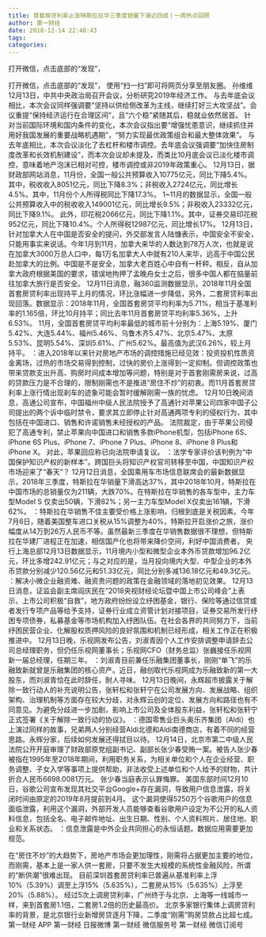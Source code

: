 ```yaml
---
title: 首套房贷利率止涨特斯拉在华三季度销量下滑近四成丨一周热点回顾
author: 第一财经
date: 2018-12-14 22:48:43
tags: 
categories: 
---
```

打开微信，点击底部的“发现”，
<!-- more -->
打开微信，点击底部的“发现”，
使用“扫一扫”即可将网页分享至朋友圈。
孙维维
12月13日，中共中央政治局召开会议，分析研究2019年经济工作。
与去年底会议相比，本次会议同样强调要“坚持以供给侧改革为主线，继续打好三大攻坚战”。会议重提“保持经济运行在合理区间”，且“六个稳”紧随其后，稳就业依然居首。
针对当前国际环境和国内条件的变化，本次会议指出要“增强忧患意识，继续抓住并用好我国发展的重要战略机遇期”，“努力实现最优政策组合和最大整体效果”。
与去年底相比，本次会议淡化了去杠杆和楼市调控。去年底会议强调要“加快住房制度改革和长效机制建设”，而本次会议却未提及，而类比10月底会议已淡化楼市调控，意味着地产泡沫已相对可控，楼市调控或非2019年政策重心。
12月13日，据财政部网站消息，11月份，全国一般公共预算收入10775亿元，同比下降5.4%。其中，税收收入8051亿元，同比下降8.3%；非税收入2724亿元，同比增长4.5%。其中，11月份个人所得税同比下降17.3%。
1~11月的数据显示，全国一般公共预算收入中的税收收入149001亿元，同比增长9.5%；非税收入23332亿元，同比下降9.1%。 此外，印花税2066亿元，同比下降1.1%。其中，证券交易印花税952亿元，同比下降10.4%。个人所得税12987亿元，同比增长17%。
12月13日，针对加拿大人在中国是否安全的提问，外交部发言人陆慷表示，中国安全不安全，只能用事实来说话。今年1月到11月，加拿大来华的人数达到78万人次，也就是说在加拿大3000万总人口中，每1万名加拿大人中就有210人来华，远高于中国公民赴加拿大的比例。中国是不是安全，加拿大老百姓心中自有一杆秤。相反，自从加拿大政府根据美国的要求，错误地拘押了孟晚舟女士之后，很多中国人都在掂量前往加拿大旅行是否安全。
12月11日消息，融360监测数据显示，2018年11月全国首套房贷利率出现持平上月的情况，环比涨幅进一步降低，另外，二套房贷利率出现回落。数据显示：2018年11月，全国首套房贷平均利率为5.71%，相当于基准利率的1.165倍，环比10月持平；同比去年11月首套房贷平均利率5.36%，上升6.53%。
11月，全国首套房贷平均利率最低的城市前十分别为：上海5.19%、厦门5.42%、大连5.44%、福州5.46%、乌鲁木齐5.47%、北京5.47%、太原5.53%、昆明5.54%、深圳5.61%、广州5.62%。最高值为武汉6.26%，较上月持平。
：进入2018年以来针对房地产市场的调控措施已经见效：投资投机性质资金离场，过热的市场交易得到控制，过快的房价上涨得到一定抑制。但调控政策也带来贷款支出升高、购房时间成本增加等问题，特别是对于首套刚需房来说，过高的贷款压力是不合理的，限制刚需也不是推进“房住不炒”的初衷。而11月首套房贷利率上涨行情出现刹车的迹象可能会暂时缓解刚需一族的忧虑。
12月10日晚间消息，高通公司宣布，中国福州中级人民法院授予了高通针对苹果公司四家中国子公司提出的两个诉中临时禁令，要求其立即停止针对高通两项专利的侵权行为，其中包括在中国进口、销售和许诺销售未经授权的产品。
法院裁定，由于苹果公司侵犯了高通专利，禁止苹果向中国进口和销售多款iPhone机型，包括iPhone 6S、iPhone 6S Plus、iPhone 7、iPhone 7 Plus、iPhone 8、iPhone 8 Plus和iPhone X。
对此，苹果回应称已向法院申请复议。
：法学专家评价该判例为“中国保护知识产权的新样本”。跨国巨头将知识产权官司转移至中国，中国知识产权市场迎来了“春天”？
12月12日消息，全国乘用车市场信息联席会的最新数据显示，2018年三季度，特斯拉在华销量下滑高达37%，其中2018年10月，特斯拉在中国市场的总销量仅为211辆，大跌70%。在特斯拉在华销售的各车型中，主力车型Model S 仅卖出50辆，下滑82%；另一主力车型Model X仅卖出161辆，下滑62%。
：特斯拉在华销售不佳主要受价格上涨影响，归根到底是关税因素。今年7月6日，随着美国整车进口关税从15%调整为40%，特斯拉开启涨价之旅，涨价幅度从14万到26万人民币不等。虽然最新三季度在华销售数据很不理想，但特斯拉在华建厂进程正在加速，相信国产化也将带来降价空间，利好中国消费者。
央行上海总部12月13日数据显示，11月境内小型和微型企业本外币贷款增加96.2亿元，环比多增242.91亿元；与之对应的是，当月投向境内大型、中型企业的本外币贷款分别减少120.56亿元和51.33亿元，同比分别多减136.18亿元和49.3亿元。
：解决小微企业融资难、融资贵问题的政策在金融领域的落地初见效果。
12月13日消息，证监会副主席阎庆民在“2018央视财经论坛暨中国上市公司峰会”上表示，上市公司积极“自救”，地方政府纷纷设立纾困基金，银行、保险等通过信贷或者发行专项产品等给予支持，证券行业成立资管计划对接项目，证券交易所发行纾困专项债券，私募基金等市场机构加入纾困队伍。在社会各界的共同努力下，当前纾困民营企业、化解股权质押风险的良好氛围和机制已经形成，相关工作正在积极推进中。
12月13日晚，乐视网发布公告，刘淑青因个人工作安排调整申请辞去公司总经理职务，但仍任乐视网董事长；乐视网CFO（财务总监）张巍接任乐视网新一届总经理，任期三年。
：刘淑青目前兼任乐融集团董事长，刚刚“单飞”的乐融致新就曾是乐融集团的核心资产。近日，融创取代乐视网成为乐融致新的第一大股东，而刘淑青恰在此时辞任，耐人寻味。
12月13日晚间，永辉超市披露关于解除一致行动人的补充说明公告，张轩松和张轩宁在公司发展方向、发展战略、组织架构、治理机制等方面存在较大分歧，对永辉云创的定位、发展方向和路径也有不同意见。为避免分歧进一步加剧，影响上市公司及全体股东利益，张轩松和张轩宁正式签署《关于解除一致行动的协议》。
：德国零售业巨头奥乐齐集团（Aldi）也上演过同样的故事，兄弟两人分别经营Aldi北德和Aldi南德商店，有着不同的经营思路。永辉分家，后续如何发展还得拭目以待。
12月14日，北京市第二中级人民法院公开开庭审理了财政部原党组副书记、副部长张少春受贿一案。被告人张少春被指在1995年至2018年期间，利用职务关系，为相关单位和个人在企业经营、职务调整、子女入学等事项上提供帮助，非法收受上述单位和个人给予的财物，共计折合人民币6698.0081万元。
张少春当庭表示认罪悔罪。
美国东部时间12月10日，谷歌公司宣布发现其社交平台Google+存在漏洞，导致用户信息泄露，将关闭时间由原定的2019年8月提前到4月。
这个漏洞使得5250万个谷歌用户的信息面临泄露，利用这个漏洞，外部开发人员能够查看谷歌用户设定为不公开的私人资料信息，包括全名、电子邮件地址、出生日期、性别、个人资料照片、居住地、职业和关系状态。
：信息泄露是中外企业共同担心的永恒话题。数据应用需要更加规范。
 
 
在“房住不炒”的大趋势下，房地产市场会更加理性，刚需将占据更加主要的地位，而刚需，基本上是一家人供一套房，只要不发生大规模的系统性金融风险，所谓的“断供潮”很难出现。
目前深圳首套房贷利率已普遍从基准利率上浮10%（5.39%）调至上浮15%（5.635%），二套房从15%（5.635%）上浮至20%（5.88%）。
经过5次上调房贷利率，广州终于与北京、上海等一线城市一样，来到首套房1.1倍，二套房1.2倍的历史最高价。 
北京多家银行集体上调房贷利率的背景，是北京银行业新增房贷逐月下降，二季度“刚需”购房贷款占比超七成。
第一财经
APP
第一财经
日报微博
第一财经
微信服务号
第一财经
微信订阅号
